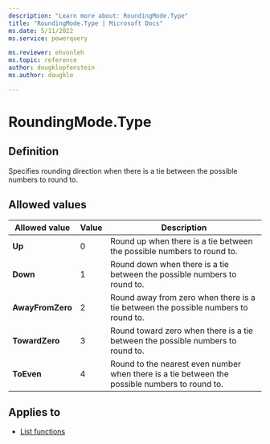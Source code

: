 ```yaml
---
description: "Learn more about: RoundingMode.Type"
title: "RoundingMode.Type | Microsoft Docs"
ms.date: 5/11/2022
ms.service: powerquery

ms.reviewer: ehvonleh
ms.topic: reference
author: dougklopfenstein
ms.author: dougklo

---
```

# RoundingMode.Type

## Definition

Specifies rounding direction when there is a tie between the possible numbers to round to.

## Allowed values
  
|Allowed value|Value|Description|
| ---------------- | --- | ----------- |
|**Up**|0|Round up when there is a tie between the possible numbers to round to.|
|**Down**|1|Round down when there is a tie between the possible numbers to round to.|
|**AwayFromZero**|2|Round away from zero when there is a tie between the possible numbers to round to.|
|**TowardZero**|3|Round toward zero when there is a tie between the possible numbers to round to.|
|**ToEven**|4|Round to the nearest even number when there is a tie between the possible numbers to round to.|

## Applies to

* [List functions](list-functions.md)
